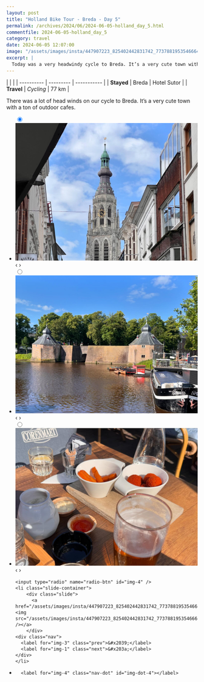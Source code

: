 ```yaml
---
layout: post
title: "Holland Bike Tour - Breda - Day 5"
permalink: /archives/2024/06/2024-06-05-holland_day_5.html
commentfile: 2024-06-05-holland_day_5
category: travel
date: 2024-06-05 12:07:00
image: "/assets/images/insta/447907223_825402442831742_7737881953546664313_n_18289222009161147.jpg"
excerpt: |
  Today was a very headwindy cycle to Breda. It’s a very cute town with a ton of outdoor cafes.
---
```


|            |           |
| ---------- | --------- | ----------- |
| **Stayed** | Breda     | Hotel Sutor |
| **Travel** | _Cycling_ | 77 km       |

There was a lot of head winds on our cycle to Breda. It’s a very cute town with a ton of outdoor cafes.

<ul class="slides">
    <input type="radio" name="radio-btn" id="img-1" checked="checked" />
    <li class="slide-container">
        <div class="slide">
          <a href="/assets/images/insta/447780877_1605599796857834_6650790530122708408_n_18040507045867485.jpg"><img src="/assets/images/insta/447780877_1605599796857834_6650790530122708408_n_18040507045867485.jpg" /></a>
        </div>
    <div class="nav">
      <label for="img-4" class="prev">&#x2039;</label>
      <label for="img-2" class="next">&#x203a;</label>
    </div>
    </li>
        <input type="radio" name="radio-btn" id="img-2"  />
    <li class="slide-container">
        <div class="slide">
          <a href="/assets/images/insta/447781224_476143664781826_2478851516661591811_n_17932496327852132.jpg"><img src="/assets/images/insta/447781224_476143664781826_2478851516661591811_n_17932496327852132.jpg" /></a>
        </div>
    <div class="nav">
      <label for="img-1" class="prev">&#x2039;</label>
      <label for="img-3" class="next">&#x203a;</label>
    </div>
    </li>
        <input type="radio" name="radio-btn" id="img-3"  />
    <li class="slide-container">
        <div class="slide">
          <a href="/assets/images/insta/447777501_1404503253556397_7861325469963985745_n_18066213223539462.jpg"><img src="/assets/images/insta/447777501_1404503253556397_7861325469963985745_n_18066213223539462.jpg" /></a>
        </div>
    <div class="nav">
      <label for="img-2" class="prev">&#x2039;</label>
      <label for="img-4" class="next">&#x203a;</label>
    </div>
    </li>
    
    <input type="radio" name="radio-btn" id="img-4" />
    <li class="slide-container">
        <div class="slide">
          <a href="/assets/images/insta/447907223_825402442831742_7737881953546664313_n_18289222009161147.jpg"><img src="/assets/images/insta/447907223_825402442831742_7737881953546664313_n_18289222009161147.jpg" /></a>
        </div>
    <div class="nav">
      <label for="img-3" class="prev">&#x2039;</label>
      <label for="img-1" class="next">&#x203a;</label>
    </div>
    </li>
			
<li class="nav-dots">
      <label for="img-1" class="nav-dot" id="img-dot-1"></label>
      <label for="img-2" class="nav-dot" id="img-dot-2"></label>
      <label for="img-3" class="nav-dot" id="img-dot-3"></label>

      <label for="img-4" class="nav-dot" id="img-dot-4"></label>

</li>
</ul>
